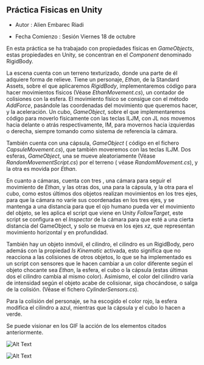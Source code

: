 ## Práctica Fisicas en Unity

* Autor : Alien Embarec Riadi

* Fecha Comienzo : Sesión Viernes 18 de octubre

En esta práctica se ha trabajado con propiedades físicas en *GameObjects*, estas propiedades en Unity, se concentran en el *Component* denominado RigidBody.


<p align="justify">

La escena cuenta con un terreno texturizado, donde una parte de él adquiere forma de relieve. Tiene un personaje, *Ethan*, de la Standard Assets, sobre el que aplicaremos *RigidBody*, implementaremos código para hacer movimientos físicos (Véase *EthanMovement.cs*), un contador de colisiones con la esfera. El movimiento físico se consigue con el método *AddForce*, pasándole las coordenadas del movimiento que queremos hacer, y la aceleración. Un cubo, *GameObject*, sobre el que implementaremos código para moverlo físicamente con las teclas ILJM, con JL nos movemos hacia delante o atrás respectivamente, IM, para movernos hacia izquierdas o derecha, siempre tomando como sistema de referencia la cámara.
</p>
<p align="justify">
	
También cuenta con una cápsula, *GameObject* ( código en el fichero *CapsuleMovement.cs*), que también moveremos con las teclas ILJM. Dos esferas, *GameObject*, una se mueve aleatoriamente (Véase *RandomMovementScript.cs*) por el terreno ( véase *RandomMovement.cs*), y la otra es movida por *Ethan*.

</p>
<p align="justify">

En cuanto a cámaras, cuenta con tres , una cámara para seguir el movimiento de *Ethan*, y las otras dos, una para la cápsula, y la otra para el cubo, como estos últimos dos objetos realizan movimientos en los tres ejes, para que la cámara no varíe sus coordenadas en los tres ejes, y se mantenga a una distancia para que el ojo humano pueda ver el movimiento del objeto, se les aplica el script que viene en Unity *FollowTarget*, este script se configura en el *Inspector* de la cámara para que esté a una cierta distancia del GameObject, y solo se mueva en los ejes *xz*, que representan movimiento horizontal y en profundidad.


</p>
<p align="justify">

También hay un objeto inmóvil, el cilindro, el cilindro es un RigidBody, pero además con  la propiedad *Is Kinematic* activada, esto significa que no reacciona a las colisiones de otros objetos, lo que se ha implementado es un script con sensores que le hacen cambiar a un color diferente según el objeto chocante sea *Ethan*, la esfera, el cubo o la cápsula (estas últimas dos el cilindro cambia al mismo color). Asimismo, el color del cilindro  varía de intensidad según el objeto acabe de colisionar, siga chocándose, o salga de la colisión. (Véase el fichero *CylinderSensors.cs*).

</p>
<p align="justify">

Para la  colisión del personaje, se ha escogido el color rojo, la esfera modifica el cilindro a azul, mientras que la cápsula y el cubo lo hacen a verde.

</p>



Se puede visionar en los GIF la acción de los elementos citados anteriormente.

![Alt Text](./img/CharacterMovementsAndCollisions.gif)

![Alt Text](./img/CubeMovementsAndCollisions.gif)